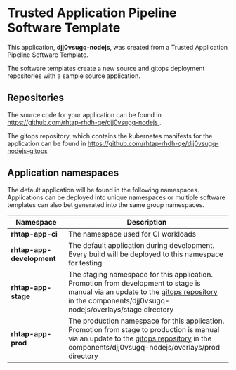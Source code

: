 # Trusted Application Pipeline Software Template

This application, **djj0vsugq-nodejs**, was created from a Trusted Application Pipeline Software Template.

The software templates create a new source and gitops deployment repositories with a sample source application. 

## Repositories

The source code for your application can be found in [https://github.com/rhtap-rhdh-qe/djj0vsugq-nodejs ](https://github.com/rhtap-rhdh-qe/djj0vsugq-nodejs ).
 
The gitops repository, which contains the kubernetes manifests for the application can be found in 
[https://github.com/rhtap-rhdh-qe/djj0vsugq-nodejs-gitops ](https://github.com/rhtap-rhdh-qe/djj0vsugq-nodejs-gitops ) 

## Application namespaces 

The default application will be found in the following namespaces. Applications can be deployed into unique namespaces or multiple software templates can also bet generated into the same group namespaces.  

|  Namespace   |  Description   |  
| -------- | -------- |
| **rhtap-app-ci** | The namespace used for CI workloads |
| **rhtap-app-development** | The default application during development. Every build will be deployed to this namespace for testing. |
| **rhtap-app-stage** | The staging namespace for this application. Promotion from development to stage is manual via an update to the [gitops repository](https://github.com/rhtap-rhdh-qe/djj0vsugq-nodejs-gitops ) in the components/djj0vsugq-nodejs/overlays/stage directory |
| **rhtap-app-prod** | The production namespace for this application. Promotion from stage to production is manual via an update to the [gitops repository](https://github.com/rhtap-rhdh-qe/djj0vsugq-nodejs-gitops ) in the components/djj0vsugq-nodejs/overlays/prod directory |